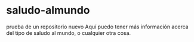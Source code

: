 # saludo-almundo
prueba de un repositorio nuevo
Aquí puedo tener más información acerca del tipo de saludo al mundo, o cualquier otra cosa.
